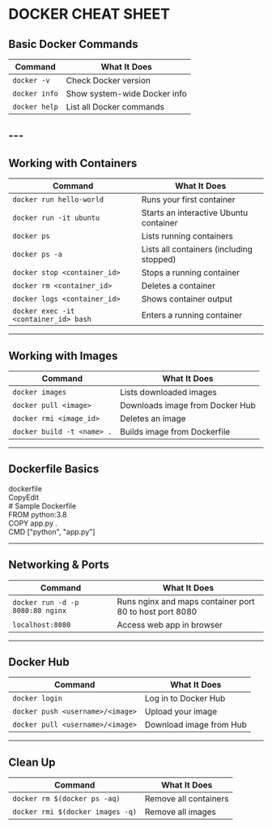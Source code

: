 # **DOCKER CHEAT SHEET**

## **Basic Docker Commands**

| Command | What It Does |
| ----- | ----- |
| `docker -v` | Check Docker version |
| `docker info` | Show system-wide Docker info |
| `docker help` | List all Docker commands |

## ---

## **Working with Containers**

| Command | What It Does |
| ----- | ----- |
| `docker run hello-world` | Runs your first container |
| `docker run -it ubuntu` | Starts an interactive Ubuntu container |
| `docker ps` | Lists running containers |
| `docker ps -a` | Lists all containers (including stopped) |
| `docker stop <container_id>` | Stops a running container |
| `docker rm <container_id>` | Deletes a container |
| `docker logs <container_id>` | Shows container output |
| `docker exec -it <container_id> bash` | Enters a running container |

---

## 

## 

## **Working with Images**

| Command | What It Does |
| ----- | ----- |
| `docker images` | Lists downloaded images |
| `docker pull <image>` | Downloads image from Docker Hub |
| `docker rmi <image_id>` | Deletes an image |
| `docker build -t <name> .` | Builds image from Dockerfile |

---

##  **Dockerfile Basics**

dockerfile  
CopyEdit  
\# Sample Dockerfile  
FROM python:3.8  
COPY app.py .  
CMD \["python", "app.py"\]

---

## **Networking & Ports**

| Command | What It Does |
| ----- | ----- |
| `docker run -d -p 8080:80 nginx` | Runs nginx and maps container port 80 to host port 8080 |
| `localhost:8080` | Access web app in browser |

---

## **Docker Hub**

| Command | What It Does |
| ----- | ----- |
| `docker login` | Log in to Docker Hub |
| `docker push <username>/<image>` | Upload your image |
| `docker pull <username>/<image>` | Download image from Hub |

---

## **Clean Up**

| Command | What It Does |
| ----- | ----- |
| `docker rm $(docker ps -aq)` | Remove all containers |
| `docker rmi $(docker images -q)` | Remove all images |

